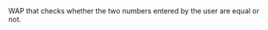 ## <!-- Experiment Name -->
WAP that checks whether the two numbers entered by the user are equal or not.